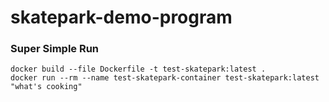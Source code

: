# skatepark-demo-program

### Super Simple Run

```
docker build --file Dockerfile -t test-skatepark:latest .
docker run --rm --name test-skatepark-container test-skatepark:latest "what's cooking"
```